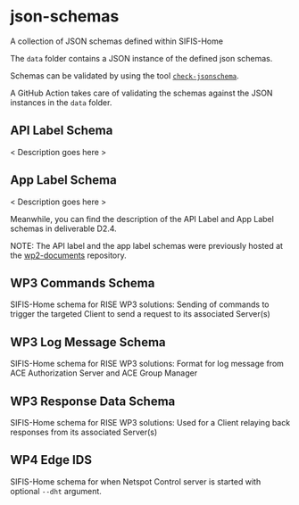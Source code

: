 # json-schemas
A collection of JSON schemas defined within SIFIS-Home

The `data` folder contains a JSON instance of the defined json schemas.

Schemas can be validated by using the tool [`check-jsonschema`](https://check-jsonschema.readthedocs.io/en/latest/).

A GitHub Action takes care of validating the schemas against the JSON instances in the `data` folder.

## API Label Schema
< Description goes here >


## App Label Schema
< Description goes here >

Meanwhile, you can find the description of the API Label and App Label schemas in deliverable D2.4.

NOTE: The API label and the app label schemas were previously hosted at the [wp2-documents](https://github.com/sifis-home/wp2-documents/tree/master/wp2-deliverable-2.2/schemas) repository.

## WP3 Commands Schema

SIFIS-Home schema for RISE WP3 solutions: Sending of commands to trigger the targeted Client to send a request to its associated Server(s)

##  WP3 Log Message Schema

SIFIS-Home schema for RISE WP3 solutions: Format for log message from ACE Authorization Server and ACE Group Manager

##  WP3 Response Data Schema

SIFIS-Home schema for RISE WP3 solutions: Used for a Client relaying back responses from its associated Server(s)

## WP4 Edge IDS

SIFIS-Home schema for when Netspot Control server is started with optional `--dht` argument.

